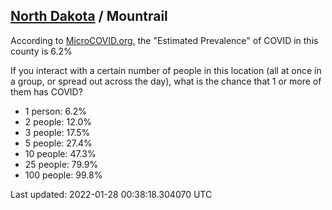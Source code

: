 
## [North Dakota](/united-states/north-dakota) / Mountrail

According to [MicroCOVID.org](http://microcovid.org),
the "Estimated Prevalence" of COVID in this county is 6.2%

If you interact with a certain number of people in this location
(all at once in a group, or spread out across the day), what is the chance that
1 or more of them has COVID?

- 1 person: 6.2%
- 2 people: 12.0%
- 3 people: 17.5%
- 5 people: 27.4%
- 10 people: 47.3%
- 25 people: 79.9%
- 100 people: 99.8%

Last updated: 2022-01-28 00:38:18.304070 UTC
